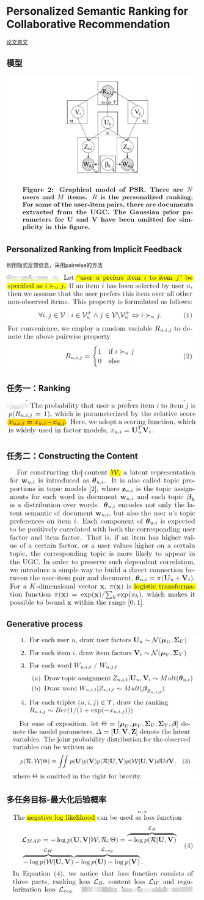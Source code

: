 # Personalized Semantic Ranking for Collaborative Recommendation

[论文原文]()

## 模型

![](res/psr.jpg)

## Personalized Ranking from Implicit Feedback

利用隐式反馈信息，采用pairwise的方法

![](res/8.jpg)

## 任务一：Ranking

![](res/9.jpg)

## 任务二：Constructing the Content

![](res/10.jpg)

## Generative process

![](res/11.jpg)

## 多任务目标-最大化后验概率

![](res/12.jpg)





